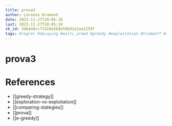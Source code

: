 ```yaml
---
title: prova3
author: Lorenzo Drumond
date: 2023-11-27T20:05:18
last: 2023-11-27T20:05:19
zk_id: 5db4a8cc71410e5b8e586d2a2aa1159f
tags: #regret #decaying #multi_armed #greedy #exploitation #tradeoff #statistics #exploration #bandits #medium #initialization #math #strategy
---
```



# prova3

# References
- [[greedy-strategy]]
- [[exploration-vs-exploitation]]
- [[comparing-stategies]]
- [[prova]]
- [[e-greedy]]
